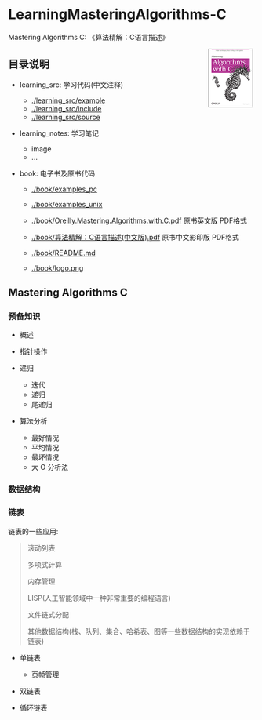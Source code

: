 
# LearningMasteringAlgorithms-C
Mastering Algorithms C: 《算法精解：C语言描述》

<img src="./book/logo.png" 
    alt="Mastering Algorithms C book logo"
    title="Mastering Algorithms C"
    align="right" width="" high="" />


## 目录说明

- learning_src: 学习代码(中文注释)

    - [./learning_src/example](./learning_src/example)
    - [./learning_src/include](./learning_src/include)
    - [./learning_src/source](./learning_src/source)

- learning_notes: 学习笔记

    - image
    - ...

- book: 电子书及原书代码

    - [./book/examples_pc](./book/examples_pc)
    - [./book/examples_unix](./book/examples_unix)

    - [./book/Oreilly.Mastering.Algorithms.with.C.pdf](./book/Oreilly.Mastering.Algorithms.with.C.pdf)
        原书英文版 PDF格式

    - [./book/算法精解：C语言描述(中文版).pdf](./book/算法精解：C语言描述(中文版).pdf)
        原书中文影印版 PDF格式

    - [./book/README.md](./book/README.md)
    - [./book/logo.png](./book/logo.png)


## Mastering Algorithms C

### 预备知识

- 概述

- 指针操作

- 递归
    - 迭代
    - 递归
    - 尾递归

- 算法分析
    - 最好情况
    - 平均情况
    - 最坏情况
    - 大 O 分析法

### 数据结构

### 链表

链表的一些应用:

> 滚动列表
>
> 多项式计算
>
> 内存管理
>
> LISP(人工智能领域中一种非常重要的编程语言)
>
> 文件链式分配
>
> 其他数据结构(栈、队列、集合、哈希表、图等一些数据结构的实现依赖于链表)
>

- 单链表
    - 页帧管理
    
- 双链表

- 循环链表